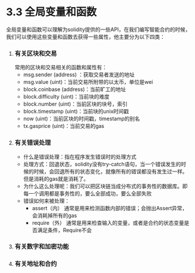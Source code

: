 # 3.3 全局变量和函数

全局变量和函数可以理解为solidity提供的一些API，在我们编写智能合约的时候，我们可以使用这些变量和函数去获得一些属性，他主要分为以下四类：

1. ### 有关区块和交易
    常用的区块和交易相关的函数和属性有：
    - msg.sender (address) ：获取交易者发送的地址
    - msg.value (uint)：当前交易所附带的以太币，单位是wei
    - block.coinbase (address)：当前旷工的地址
    - block.difficulty (uint)：当前块的难度
    - block.number (uint)：当前区块的块号，索引
    - block.timestamp (uint)：当前块的unix时间戳
    - now (uint)：当前区块的时间戳，timestamp的别名
    - tx.gasprice (uint)：当前交易的gas
2. ### 有关错误处理
    - 什么是错误处理：指在程序发生错误时的处理方式
    - 处理方式：回退状态，solidity没有try-catch语句，当一个错误发生的时候的时候，会回退所有的状态变化，就像所有的错误都没有发生过一样。但是消耗的gas就是消耗了。
    - 为什么这么处理呢：我们可以把区块链当成分布式的事务性的数据库。即每一个调用都是事务性的，要么全部成功，要么全部失败
    - 错误如何来被处理：
        - assert（内） 通常是用来检测函数内部的错误；会抛出Assert异常，会消耗掉所有的gas
        - require（外）  通常是用来检查输入的变量，或者是合约的状态变量是否满足条件，Require不会
3. ### 有关数字和加密功能
4. ### 有关地址和合约



